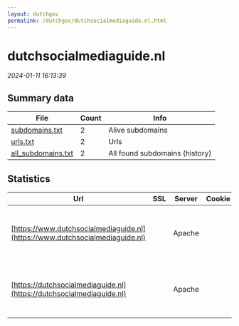 ```yaml
---
layout: dutchgov
permalink: /dutchgov/dutchsocialmediaguide.nl.html
---
```



# dutchsocialmediaguide.nl
*2024-01-11 16:13:39*
## Summary data


| File       | Count | Info |
|------------|-------|------|
|[subdomains.txt](/data/dutchsocialmediaguide.nl/subdomains.txt)|2|Alive subdomains|
|[urls.txt](/data/dutchsocialmediaguide.nl/urls.txt)|2|Urls|
|[all_subdomains.txt](/data/dutchsocialmediaguide.nl/all_subdomains.txt)|2|All found subdomains (history)|


## Statistics


| Url | SSL | Server | Cookie | HSTS | CSP | XFO | XXP | RP | Tech |Title |
|------------|-------|------|------|------|------|------|------|------|------|------|
|[https://www.dutchsocialmediaguide.nl](https://www.dutchsocialmediaguide.nl)| |Apache| |:white_check_mark: |:warning: | :white_check_mark: | :white_check_mark: | :white_check_mark: |Apache HTTP Server HSTS PHP:5.5.9 Ubuntu|Social Media Atl...|
|[https://dutchsocialmediaguide.nl](https://dutchsocialmediaguide.nl)| |Apache| |:white_check_mark: |:warning: | :white_check_mark: | :white_check_mark: | :white_check_mark: |Apache HTTP Server HSTS PHP:5.5.9 Ubuntu|Social Media Atl...|